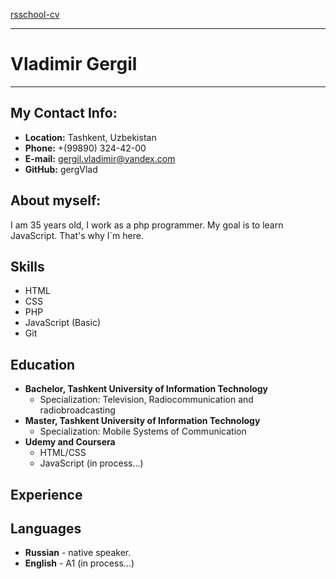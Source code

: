 [rsschool-cv](https://gergVlad.github.io/rsschool-cv/)

------------

# Vladimir Gergil

------------

## My Contact Info:
- **Location:** Tashkent, Uzbekistan
- **Phone:** +(99890) 324-42-00
- **E-mail:** gergil.vladimir@yandex.com
- **GitHub:** gergVlad

## About myself:
I am 35 years old, I work as a php programmer. My goal is to learn JavaScript.	That's why I`m here.

## Skills
- HTML
- CSS
- PHP
- JavaScript (Basic)
- Git

## Education
- **Bachelor, Tashkent University of Information Technology**
    - Specialization: Television, Radiocommunication and radiobroadcasting
- **Master, Tashkent University of Information Technology**
    - Specialization: Mobile Systems of Communication
- **Udemy and Coursera**
    - HTML/CSS
	- JavaScript (in process…)

## Experience

## Languages
- **Russian** - native speaker.
- **English** - A1 (in process…)
